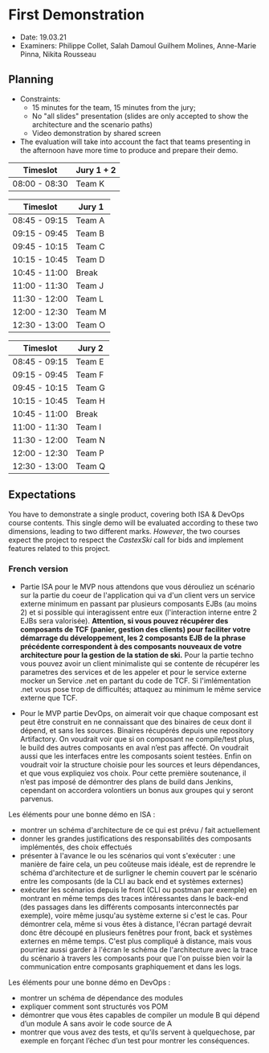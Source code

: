 # First Demonstration

  * Date: 19.03.21
  * Examiners: Philippe Collet, Salah Damoul Guilhem Molines, Anne-Marie Pinna, Nikita Rousseau

## Planning

  * Constraints: 
    * 15 minutes for the team, 15 minutes from the jury;
    * No "all slides" presentation (slides are only accepted to show the architecture and the scenario paths)
    * Video demonstration by shared screen    
  * The evaluation will take into account the fact that teams presenting in the afternoon have more time to produce and prepare their demo.

| Timeslot      | Jury 1 + 2    |
|---------------|---------------|
| 08:00 - 08:30 | Team  K       | 

| Timeslot      | Jury 1  | 
|---------------|---------| 
| 08:45 - 09:15 | Team  A |
| 09:15 - 09:45 | Team  B |
| 09:45 - 10:15 | Team  C |
| 10:15 - 10:45 | Team  D | 
| 10:45 - 11:00 | Break   | 
| 11:00 - 11:30 | Team  J |
| 11:30 - 12:00 | Team  L |
| 12:00 - 12:30 | Team  M |
| 12:30 - 13:00 | Team  O |

| Timeslot      | Jury 2  | 
|---------------|---------| 
| 08:45 - 09:15 | Team  E |
| 09:15 - 09:45 | Team  F |
| 09:45 - 10:15 | Team  G |
| 10:15 - 10:45 | Team  H | 
| 10:45 - 11:00 | Break   | 
| 11:00 - 11:30 | Team  I |
| 11:30 - 12:00 | Team  N |
| 12:00 - 12:30 | Team  P |
| 12:30 - 13:00 | Team  Q |

## Expectations

You have to demonstrate a single product, covering both ISA & DevOps course contents. This single demo will be evaluated according to these two dimensions, leading to two different marks. *However*, the two courses expect the project to respect the _CastexSki_ call for bids and implement features related to this project.

### French version

* Partie ISA pour le MVP nous attendons que vous dérouliez un scénario sur la partie du coeur de l'application qui va d'un client vers un service externe minimum en passant par plusieurs composants EJBs (au moins 2) et si possible qui interagissent entre eux (l'interaction interne entre 2 EJBs sera valorisée). **Attention, si vous pouvez récupérer des composants de TCF (panier, gestion des clients) pour faciliter votre démarrage du développement, les 2 composants EJB de la phrase précédente correspondent à des composants nouveaux de votre architecture pour la gestion de la station de ski.** Pour la partie techno vous pouvez avoir un client minimaliste qui se contente de récupérer les parametres des services et de les appeler et pour le service externe mocker un Service .net en partant du code de TCF. Si l'imlémentation .net vous pose trop de difficultés; attaquez au minimum le même service externe que TCF.

* Pour le MVP partie DevOps, on aimerait voir que chaque composant est peut être construit en ne connaissant que des binaires de ceux dont il dépend, et sans les sources. Binaires récupérés depuis une repository Artifactory. On voudrait voir que si on composant ne compile/test plus, le build des autres composants en aval n’est pas affecté. On voudrait aussi que les interfaces entre les composants soient testées. Enfin on voudrait voir la structure choisie pour les sources et leurs dépendances, et que vous expliquiez vos choix. Pour cette première soutenance, il n’est pas imposé de démontrer des plans de build dans Jenkins, cependant on accordera volontiers un bonus aux groupes qui y seront parvenus.

Les éléments pour une bonne démo en ISA :
- montrer un schéma d'architecture de ce qui est prévu / fait actuellement
- donner les grandes justifications des responsabilités des composants implémentés, des choix effectués
- présenter à l'avance le ou les scénarios qui vont s'exécuter : une manière de faire cela, un peu coûteuse mais idéale, est de reprendre le schéma d'architecture et de surligner le chemin couvert par le scénario entre les composants (de la CLI au back end et systèmes externes)
- exécuter les scénarios depuis le front (CLI ou postman par exemple) en montrant en même temps des traces intéressantes dans le back-end (des passages dans les différents composants interconnectés par exemple), voire même jusqu'au système externe si c'est le cas. Pour démontrer cela, même si vous êtes à distance, l'écran partagé devrait donc être découpé en plusieurs fenêtres pour front, back et systèmes externes en même temps. C'est plus compliqué à distance, mais vous pourriez aussi garder à l'écran le schéma de l'architecture avec la trace du scénario à travers les composants pour que l'on puisse bien voir la communication entre composants graphiquement et dans les logs.

Les éléments pour une bonne démo en DevOps :
- montrer un schéma de dépendance des modules
- expliquer comment sont structurés vos POM
- démontrer que vous êtes capables de compiler un module B qui dépend d’un module A sans avoir le code source de A
- montrer que vous avez des tests, et qu’ils servent à quelquechose, par exemple en forçant l’échec d’un test pour montrer les conséquences.


